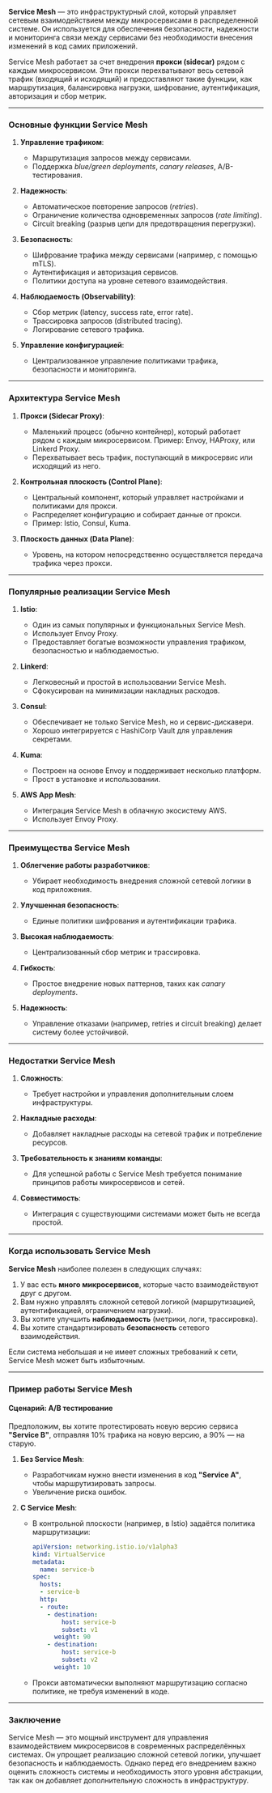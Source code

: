 **Service Mesh** — это инфраструктурный слой, который управляет сетевым взаимодействием между микросервисами в распределенной системе. Он используется для обеспечения безопасности, надежности и мониторинга связи между сервисами без необходимости внесения изменений в код самих приложений.

Service Mesh работает за счет внедрения **прокси (sidecar)** рядом с каждым микросервисом. Эти прокси перехватывают весь сетевой трафик (входящий и исходящий) и предоставляют такие функции, как маршрутизация, балансировка нагрузки, шифрование, аутентификация, авторизация и сбор метрик.

---

### **Основные функции Service Mesh**

1. **Управление трафиком**:
    
    - Маршрутизация запросов между сервисами.
    - Поддержка _blue/green deployments_, _canary releases_, A/B-тестирования.
2. **Надежность**:
    
    - Автоматическое повторение запросов (_retries_).
    - Ограничение количества одновременных запросов (_rate limiting_).
    - Circuit breaking (разрыв цепи для предотвращения перегрузки).
3. **Безопасность**:
    
    - Шифрование трафика между сервисами (например, с помощью mTLS).
    - Аутентификация и авторизация сервисов.
    - Политики доступа на уровне сетевого взаимодействия.
4. **Наблюдаемость (Observability)**:
    
    - Сбор метрик (latency, success rate, error rate).
    - Трассировка запросов (distributed tracing).
    - Логирование сетевого трафика.
5. **Управление конфигурацией**:
    
    - Централизованное управление политиками трафика, безопасности и мониторинга.

---

### **Архитектура Service Mesh**

1. **Прокси (Sidecar Proxy)**:
    
    - Маленький процесс (обычно контейнер), который работает рядом с каждым микросервисом. Пример: Envoy, HAProxy, или Linkerd Proxy.
    - Перехватывает весь трафик, поступающий в микросервис или исходящий из него.
2. **Контрольная плоскость (Control Plane)**:
    
    - Центральный компонент, который управляет настройками и политиками для прокси.
    - Распределяет конфигурацию и собирает данные от прокси.
    - Пример: Istio, Consul, Kuma.
3. **Плоскость данных (Data Plane)**:
    
    - Уровень, на котором непосредственно осуществляется передача трафика через прокси.

---

### **Популярные реализации Service Mesh**

1. **Istio**:
    
    - Один из самых популярных и функциональных Service Mesh.
    - Использует Envoy Proxy.
    - Предоставляет богатые возможности управления трафиком, безопасностью и наблюдаемостью.
2. **Linkerd**:
    
    - Легковесный и простой в использовании Service Mesh.
    - Сфокусирован на минимизации накладных расходов.
3. **Consul**:
    
    - Обеспечивает не только Service Mesh, но и сервис-дискавери.
    - Хорошо интегрируется с HashiCorp Vault для управления секретами.
4. **Kuma**:
    
    - Построен на основе Envoy и поддерживает несколько платформ.
    - Прост в установке и использовании.
5. **AWS App Mesh**:
    
    - Интеграция Service Mesh в облачную экосистему AWS.
    - Использует Envoy Proxy.

---

### **Преимущества Service Mesh**

1. **Облегчение работы разработчиков**:
    
    - Убирает необходимость внедрения сложной сетевой логики в код приложения.
2. **Улучшенная безопасность**:
    
    - Единые политики шифрования и аутентификации трафика.
3. **Высокая наблюдаемость**:
    
    - Централизованный сбор метрик и трассировка.
4. **Гибкость**:
    
    - Простое внедрение новых паттернов, таких как _canary deployments_.
5. **Надежность**:
    
    - Управление отказами (например, retries и circuit breaking) делает систему более устойчивой.

---

### **Недостатки Service Mesh**

1. **Сложность**:
    
    - Требует настройки и управления дополнительным слоем инфраструктуры.
2. **Накладные расходы**:
    
    - Добавляет накладные расходы на сетевой трафик и потребление ресурсов.
3. **Требовательность к знаниям команды**:
    
    - Для успешной работы с Service Mesh требуется понимание принципов работы микросервисов и сетей.
4. **Совместимость**:
    
    - Интеграция с существующими системами может быть не всегда простой.

---

### **Когда использовать Service Mesh**

**Service Mesh** наиболее полезен в следующих случаях:

1. У вас есть **много микросервисов**, которые часто взаимодействуют друг с другом.
2. Вам нужно управлять сложной сетевой логикой (маршрутизацией, аутентификацией, ограничением нагрузки).
3. Вы хотите улучшить **наблюдаемость** (метрики, логи, трассировка).
4. Вы хотите стандартизировать **безопасность** сетевого взаимодействия.

Если система небольшая и не имеет сложных требований к сети, Service Mesh может быть избыточным.

---

### **Пример работы Service Mesh**

#### **Сценарий: A/B тестирование**

Предположим, вы хотите протестировать новую версию сервиса **"Service B"**, отправляя 10% трафика на новую версию, а 90% — на старую.

1. **Без Service Mesh**:
    
    - Разработчикам нужно внести изменения в код **"Service A"**, чтобы маршрутизировать запросы.
    - Увеличение риска ошибок.
2. **С Service Mesh**:
    
    - В контрольной плоскости (например, в Istio) задаётся политика маршрутизации:
        
        ```yaml
        apiVersion: networking.istio.io/v1alpha3
        kind: VirtualService
        metadata:
          name: service-b
        spec:
          hosts:
          - service-b
          http:
          - route:
            - destination:
                host: service-b
                subset: v1
              weight: 90
            - destination:
                host: service-b
                subset: v2
              weight: 10
        ```
        
    - Прокси автоматически выполняют маршрутизацию согласно политике, не требуя изменений в коде.

---

### **Заключение**

Service Mesh — это мощный инструмент для управления взаимодействием микросервисов в современных распределённых системах. Он упрощает реализацию сложной сетевой логики, улучшает безопасность и наблюдаемость. Однако перед его внедрением важно оценить сложность системы и необходимость этого уровня абстракции, так как он добавляет дополнительную сложность в инфраструктуру.